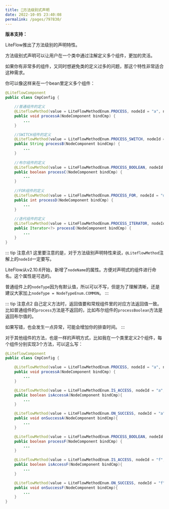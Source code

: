 ```yaml
---
title: 🥥方法级别式声明
date: 2022-10-05 23:40:08
permalink: /pages/797830/
---
```


**版本支持：**<Badge text="v2.9.0+" vertical="middle"/>

LiteFlow推出了方法级别的声明特性。

方法级别式声明可以让用户在一个类中通过注解定义多个组件，更加的灵活。

如果你有非常多的组件，又同时想避免类的定义过多的问题，那这个特性非常适合这种需求。

你可以像这样来在一个bean里定义多个组件：

```java
@LiteflowComponent
public class CmpConfig {

    //普通组件的定义
    @LiteflowMethod(value = LiteFlowMethodEnum.PROCESS, nodeId = "a", nodeName = "A组件")
    public void processA(NodeComponent bindCmp) {
        ...
    }

    //SWITCH组件的定义
    @LiteflowMethod(value = LiteFlowMethodEnum.PROCESS_SWITCH, nodeId = "b", nodeName = "B组件", nodeType = NodeTypeEnum.SWITCH)
    public String processB(NodeComponent bindCmp) {
        ...
    }
    
    //布尔组件的定义
    @LiteflowMethod(value = LiteFlowMethodEnum.PROCESS_BOOLEAN, nodeId = "c", nodeName = "C组件", nodeType = NodeTypeEnum.BOOLEAN)
    public boolean processC(NodeComponent bindCmp) {
        ...
    }
    
    //FOR组件的定义
    @LiteflowMethod(value = LiteFlowMethodEnum.PROCESS_FOR, nodeId = "d", nodeName = "D组件", nodeType = NodeTypeEnum.FOR)
    public int processD(NodeComponent bindCmp) {
        ...
    }
    
    //迭代组件的定义
    @LiteflowMethod(value = LiteFlowMethodEnum.PROCESS_ITERATOR, nodeId = "e", nodeName = "E组件", nodeType = NodeTypeEnum.ITERATOR)
    public Iterator<?> processE(NodeComponent bindCmp) {
        ...
    }
}
```

::: tip 注意点1
这里要注意的是，对于方法级别声明特性来说，`@LiteflowMethod`注解上的`nodeId`一定要写。

LiteFlow从v2.10.6开始，新增了`nodeName`的属性。方便对声明式的组件进行命名。这个属性是可选的。

普通组件上的`nodeType`因为有默认值，所以可以不写，但是为了理解清晰，还是建议大家加上`nodeType = NodeTypeEnum.COMMON`。
:::

::: tip 注意点2
自己定义方法时，返回值要和常规组件里的对应方法返回值一致。比如普通组件的`process`方法是不返回的，比如布尔组件的`processBoolean`方法是返回布尔值的。

如果写错，也会发生一点异常，可能会增加你的排查时间。
:::

对于其他组件的方法，也是一样的声明方式，比如我在一个类里定义2个组件，每个组件分别实现3个方法，可以这么写：

```java
@LiteflowComponent
public class CmpConfig {

    @LiteflowMethod(value = LiteFlowMethodEnum.PROCESS, nodeId = "a", nodeType = NodeTypeEnum.COMMON)
    public void processA(NodeComponent bindCmp) {
        ...
    }

    @LiteflowMethod(value = LiteFlowMethodEnum.IS_ACCESS, nodeId = "a", nodeType = NodeTypeEnum.COMMON)
    public boolean isAccessA(NodeComponent bindCmp){
        ...
    }

    @LiteflowMethod(value = LiteFlowMethodEnum.ON_SUCCESS, nodeId = "a", nodeType = NodeTypeEnum.COMMON)
    public void onSuccessA(NodeComponent bindCmp){
        ...
    }

    @LiteflowMethod(value = LiteFlowMethodEnum.PROCESS_BOOLEAN, nodeId = "f", nodeType = NodeTypeEnum.BOOLEAN)
    public boolean processF(NodeComponent bindCmp) {
        ...
    }

    @LiteflowMethod(value = LiteFlowMethodEnum.IS_ACCESS, nodeId = "f", nodeType = NodeTypeEnum.BOOLEAN)
    public boolean isAccessF(NodeComponent bindCmp){
        ...
    }

    @LiteflowMethod(value = LiteFlowMethodEnum.ON_SUCCESS, nodeId = "f", nodeType = NodeTypeEnum.BOOLEAN)
    public void onSuccessF(NodeComponent bindCmp){
        ...
    }
}
```
